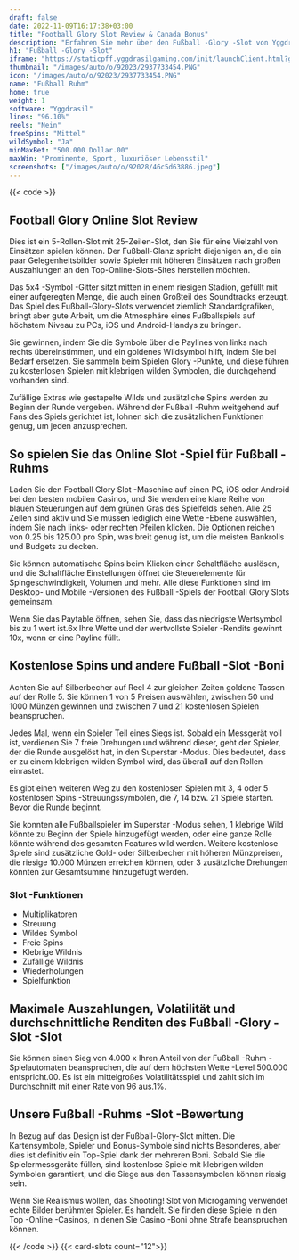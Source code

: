 ```yaml
---
draft: false
date: 2022-11-09T16:17:38+03:00
title: "Football Glory Slot Review & Canada Bonus"
description: "Erfahren Sie mehr über den Fußball -Glory -Slot von Yggdrasil, einschließlich Funktionen, Auszahlungen, Volatilität, kostenlosen Spins und Casino -Bonus von den besten kanadischen Online -Casinos!"
h1: "Fußball -Glory -Slot"
iframe: "https://staticpff.yggdrasilgaming.com/init/launchClient.html?gameid=7386&filePrefix=debug_"
thumbnail: "/images/auto/o/92023/2937733454.PNG"
icon: "/images/auto/o/92023/2937733454.PNG"
name: "Fußball Ruhm"
home: true
weight: 1
software: "Yggdrasil"
lines: "96.10%"
reels: "Nein"
freeSpins: "Mittel"
wildSymbol: "Ja"
minMaxBet: "500.000 Dollar.00"
maxWin: "Prominente, Sport, luxuriöser Lebensstil"
screenshots: ["/images/auto/o/92028/46c5d63886.jpeg"]
---
```


{{< code >}}<h2>Football Glory Online Slot Review</h2><p>Dies ist ein 5-Rollen-Slot mit 25-Zeilen-Slot, den Sie für eine Vielzahl von Einsätzen spielen können. Der Fußball-Glanz spricht diejenigen an, die ein paar Gelegenheitsbilder sowie Spieler mit höheren Einsätzen nach großen Auszahlungen an den Top-Online-Slots-Sites herstellen möchten.</p><p>Das 5x4 -Symbol -Gitter sitzt mitten in einem riesigen Stadion, gefüllt mit einer aufgeregten Menge, die auch einen Großteil des Soundtracks erzeugt. Das Spiel des Fußball-Glory-Slots verwendet ziemlich Standardgrafiken, bringt aber gute Arbeit, um die Atmosphäre eines Fußballspiels auf höchstem Niveau zu PCs, iOS und Android-Handys zu bringen.</p><p>Sie gewinnen, indem Sie die Symbole über die Paylines von links nach rechts übereinstimmen, und ein goldenes Wildsymbol hilft, indem Sie bei Bedarf ersetzen. Sie sammeln beim Spielen Glory -Punkte, und diese führen zu kostenlosen Spielen mit klebrigen wilden Symbolen, die durchgehend vorhanden sind.</p><p>Zufällige Extras wie gestapelte Wilds und zusätzliche Spins werden zu Beginn der Runde vergeben. Während der Fußball -Ruhm weitgehend auf Fans des Spiels gerichtet ist, lohnen sich die zusätzlichen Funktionen genug, um jeden anzusprechen.</p><h2>So spielen Sie das Online Slot -Spiel für Fußball -Ruhms</h2><p>Laden Sie den Football Glory Slot -Maschine auf einen PC, iOS oder Android bei den besten mobilen Casinos, und Sie werden eine klare Reihe von blauen Steuerungen auf dem grünen Gras des Spielfelds sehen. Alle 25 Zeilen sind aktiv und Sie müssen lediglich eine Wette -Ebene auswählen, indem Sie nach links- oder rechten Pfeilen klicken. Die Optionen reichen von 0.25 bis 125.00 pro Spin, was breit genug ist, um die meisten Bankrolls und Budgets zu decken.</p><p>Sie können automatische Spins beim Klicken einer Schaltfläche auslösen, und die Schaltfläche Einstellungen öffnet die Steuerelemente für Spingeschwindigkeit, Volumen und mehr. Alle diese Funktionen sind im Desktop- und Mobile -Versionen des Fußball -Spiels der Football Glory Slots gemeinsam.</p><p>Wenn Sie das Paytable öffnen, sehen Sie, dass das niedrigste Wertsymbol bis zu 1 wert ist.6x Ihre Wette und der wertvollste Spieler -Rendits gewinnt 10x, wenn er eine Payline füllt.</p><h2>Kostenlose Spins und andere Fußball -Slot -Boni</h2><p>Achten Sie auf Silberbecher auf Reel 4 zur gleichen Zeiten goldene Tassen auf der Rolle 5. Sie können 1 von 5 Preisen auswählen, zwischen 50 und 1000 Münzen gewinnen und zwischen 7 und 21 kostenlosen Spielen beanspruchen.</p><p>Jedes Mal, wenn ein Spieler Teil eines Siegs ist. Sobald ein Messgerät voll ist, verdienen Sie 7 freie Drehungen und während dieser, geht der Spieler, der die Runde ausgelöst hat, in den Superstar -Modus. Dies bedeutet, dass er zu einem klebrigen wilden Symbol wird, das überall auf den Rollen einrastet.</p><p>Es gibt einen weiteren Weg zu den kostenlosen Spielen mit 3, 4 oder 5 kostenlosen Spins -Streuungssymbolen, die 7, 14 bzw. 21 Spiele starten. Bevor die Runde beginnt.</p><p>Sie konnten alle Fußballspieler im Superstar -Modus sehen, 1 klebrige Wild könnte zu Beginn der Spiele hinzugefügt werden, oder eine ganze Rolle könnte während des gesamten Features wild werden. Weitere kostenlose Spiele sind zusätzliche Gold- oder Silberbecher mit höheren Münzpreisen, die riesige 10.000 Münzen erreichen können, oder 3 zusätzliche Drehungen könnten zur Gesamtsumme hinzugefügt werden.</p><h3>
Slot -Funktionen</h3><ul>
<li></span>
Multiplikatoren</li>
<li></span>
Streuung</li>
<li></span>
Wildes Symbol</li>
<li></span>
Freie Spins</li>
<li></span>
Klebrige Wildnis</li>
<li></span>
Zufällige Wildnis</li>
<li></span>
Wiederholungen</li>
<li></span>
Spielfunktion</li></ul><h2>Maximale Auszahlungen, Volatilität und durchschnittliche Renditen des Fußball -Glory -Slot -Slot</h2><p>Sie können einen Sieg von 4.000 x Ihren Anteil von der Fußball -Ruhm -Spielautomaten beanspruchen, die auf dem höchsten Wette -Level 500.000 entspricht.00. Es ist ein mittelgroßes Volatilitätsspiel und zahlt sich im Durchschnitt mit einer Rate von 96 aus.1%.</p><h2>Unsere Fußball -Ruhms -Slot -Bewertung</h2><p>In Bezug auf das Design ist der Fußball-Glory-Slot mitten. Die Kartensymbole, Spieler und Bonus-Symbole sind nichts Besonderes, aber dies ist definitiv ein Top-Spiel dank der mehreren Boni. Sobald Sie die Spielermessgeräte füllen, sind kostenlose Spiele mit klebrigen wilden Symbolen garantiert, und die Siege aus den Tassensymbolen können riesig sein.</p><p>Wenn Sie Realismus wollen, das Shooting! Slot von Microgaming verwendet echte Bilder berühmter Spieler. Es handelt. Sie finden diese Spiele in den Top -Online -Casinos, in denen Sie Casino -Boni ohne Strafe beanspruchen können.</p>{{< /code >}}
{{< card-slots count="12">}}
